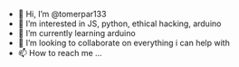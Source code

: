 - 👋 Hi, I’m @tomerpar133
- 👀 I’m interested in JS, python, ethical hacking, arduino
- 🌱 I’m currently learning arduino
- 💞️ I’m looking to collaborate on everything i can help with
- 📫 How to reach me ...

<!---
tomerpar133/tomerpar133 is a ✨ special ✨ repository because its `README.md` (this file) appears on your GitHub profile.
You can click the Preview link to take a look at your changes.
--->

